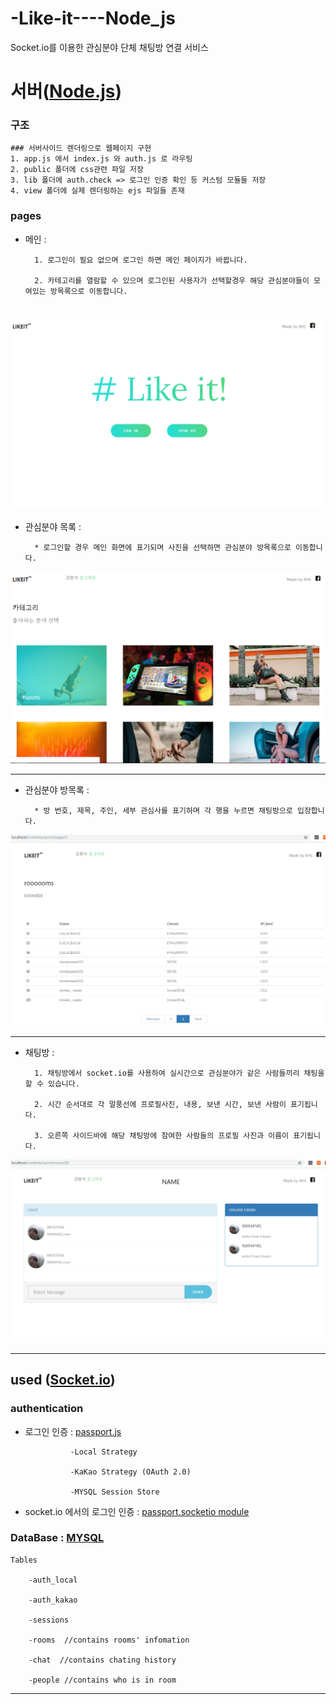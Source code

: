# -Like-it----Node_js
Socket.io를 이용한 관심분야 단체 채팅방 연결 서비스

# 서버([Node.js](https://nodejs.org/ko/))

### __구조__
    ### 서버사이드 렌더링으로 웹페이지 구현 
    1. app.js 에서 index.js 와 auth.js 로 라우팅 
    2. public 폴더에 css관련 파일 저장
    3. lib 폴더에 auth.check => 로그인 인증 확인 등 커스텀 모듈들 저장
    4. view 폴더에 실제 렌더링하는 ejs 파일들 존재
### __pages__

* 메인 : 


        1. 로그인이 필요 없으며 로그인 하면 메인 페이지가 바뀝니다.
                     
        2. 카테고리를 열람할 수 있으며 로그인된 사용자가 선택할경우 해당 관심분야들이 모여있는 방목록으로 이동합니다.
        
        
![main](public/images/main.png)
---
                  
* 관심분야 목록 :


        * 로그인할 경우 메인 화면에 표기되며 사진을 선택하면 관심분야 방목록으로 이동합니다.
        
![category](public/images/category.png)
        
---

* 관심분야 방목록 : 


        * 방 번호, 제목, 주인, 세부 관심사를 표기하며 각 행을 누르면 채팅방으로 입장합니다.
        
![rooms](public/images/rooms.png)

---

* 채팅방 :


        1. 채팅방에서 socket.io를 사용하여 실시간으로 관심분야가 같은 사람들끼리 채팅을 할 수 있습니다.

        2. 시간 순서대로 각 말풍선에 프로필사진, 내용, 보낸 시간, 보낸 사람이 표기됩니다.

        3. 오른쪽 사이드바에 해당 채팅방에 참여한 사람들의 프로필 사진과 이름이 표기됩니다.
        
![chat](public/images/chat.png)

---

## used ([__Socket.io__](https://socket.io/))

 ### __authentication__  

* 로그인 인증 : [passport.js](http://www.passportjs.org/) 

                -Local Strategy
                
                -KaKao Strategy (OAuth 2.0)
                
                -MYSQL Session Store
                
* socket.io 에서의 로그인 인증 : [passport.socketio module](https://www.npmjs.com/package/passport.socketio)
                
### __DataBase__ : [MYSQL](https://www.mysql.com/)

    Tables

        -auth_local
      
        -auth_kakao
      
        -sessions
      
        -rooms  //contains rooms' infomation
        
        -chat  //contains chating history
      
        -people //contains who is in room
        
      
---
